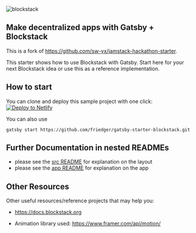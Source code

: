 ![blockstack](blockstack.png)

## Make decentralized apps with Gatsby + Blockstack

This is a fork of https://github.com/sw-yx/jamstack-hackathon-starter.

This starter shows how to use Blockstack with Gatsby. Start here for your next Blockstack idea or use this as a reference implementation.

## How to start

You can clone and deploy this sample project with one click:
[![Deploy to Netlify](https://www.netlify.com/img/deploy/button.svg)](https://app.netlify.com/start/deploy?repository=https://github.com/friedger/blockstack-starter)

You can also use

```
gatsby start https://github.com/friedger/gatsby-starter-blockstack.git
```

## Further Documentation in nested READMEs

-   please see the [src README](/src/README.md) for explanation on the layout
-   please see the [app README](/src/app/README.md) for explanation on the app

## Other Resources

Other useful resources/reference projects that may help you:

-   https://docs.blockstack.org

-   Animation library used: https://www.framer.com/api/motion/
